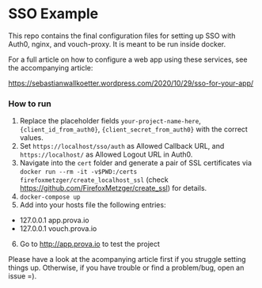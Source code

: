 # SSO Example

This repo contains the final configuration files for setting up SSO with Auth0, nginx, and vouch-proxy. It is meant to be run inside docker.

For a full article on how to configure a web app using these services, see the accompanying article:

https://sebastianwallkoetter.wordpress.com/2020/10/29/sso-for-your-app/

### How to run

1. Replace the placeholder fields `your-project-name-here`, `{client_id_from_auth0}`, `{client_secret_from_auth0}` with the correct values.
2. Set `https://localhost/sso/auth` as Allowed Callback URL, and `https://localhost/` as Allowed Logout URL in Auth0.
3. Navigate into the `cert` folder and generate a pair of SSL certificates via `docker run --rm -it -v$PWD:/certs firefoxmetzger/create_localhost_ssl` (check https://github.com/FirefoxMetzger/create_ssl) for details.
4. `docker-compose up`
5. Add into your hosts file the following entries:
- 127.0.0.1	  app.prova.io
- 127.0.0.1	  vouch.prova.io
6. Go to http://app.prova.io to test the project

Please have a look at the acompanying article first if you struggle setting things up. Otherwise, if you have trouble or find a problem/bug, open an issue =).
